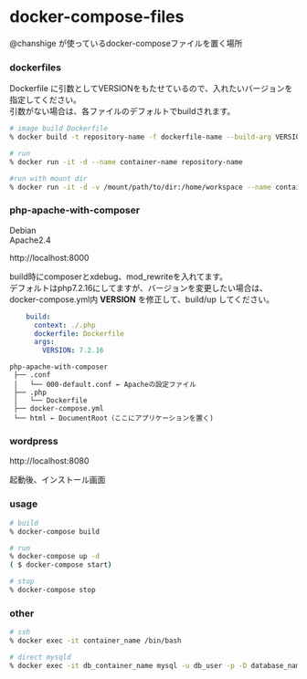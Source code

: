 # docker-compose-files
@chanshige が使っているdocker-composeファイルを置く場所 

### dockerfiles
Dockerfile に引数としてVERSIONをもたせているので、入れたいバージョンを指定してください。  
引数がない場合は、各ファイルのデフォルトでbuildされます。  
```bash
# image build Dockerfile
% docker build -t repository-name -f dockerfile-name --build-arg VERSION=7.x.x docker-file-path

# run
% docker run -it -d --name container-name repository-name

#run with mount dir
% docker run -it -d -v /mount/path/to/dir:/home/workspace --name container-name repository-name
```

### php-apache-with-composer
Debian  
Apache2.4  

http://localhost:8000  

build時にcomposerとxdebug、mod_rewriteを入れてます。  
デフォルトはphp7.2.16にしてますが、バージョンを変更したい場合は、  
docker-compose.yml内 **VERSION** を修正して、build/up してください。  
```yaml
    build:
      context: ./.php
      dockerfile: Dockerfile
      args:
        VERSION: 7.2.16
```

```text
php-apache-with-composer
 ├── .conf
 │   └── 000-default.conf ← Apacheの設定ファイル
 ├── .php
 │   └── Dockerfile
 ├── docker-compose.yml
 └── html ← DocumentRoot（ここにアプリケーションを置く)
```

### wordpress

http://localhost:8080   

起動後、インストール画面

### usage
```bash
# build
% docker-compose build

# run
% docker-compose up -d
( $ docker-compose start)

# stop
% docker-compose stop
```

### other
```bash
# ssh
% docker exec -it container_name /bin/bash

# direct mysqld
% docker exec -it db_container_name mysql -u db_user -p -D database_name
```
